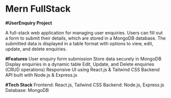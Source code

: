 # Mern FullStack
**#UserEnquiry Project**

A full-stack web application for managing user enquiries. Users can fill out a form to submit their details, which are stored in a MongoDB database. The submitted data is displayed in a table format with options to view, edit, update, and delete enquiries.

**#Features**
User enquiry form submission
Store data securely in MongoDB
Display enquiries in a dynamic table
Edit, Update, and Delete enquiries (CRUD operations)
Responsive UI using React.js & Tailwind CSS
Backend API built with Node.js & Express.js

 **#Tech Stack**
Frontend: React.js, Tailwind CSS
Backend: Node.js, Express.js
Database: MongoDB
